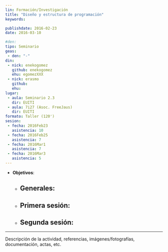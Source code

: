 ```yaml
---
lin: Formación/Investigación
title: "Diseño y estructura de programación"
keywords: 

publishdate: 2016-02-23
date: 2016-03-10

#den:
tipo: Seminario
geas:
 - den: "-"
din:
 - nick: enekogomez
   github: enekogomez
   ehu: egomezXXX
 - nick: erasmo
   github:
   ehu:
lugar:
 - aula: Seminario 2.3
   dir: EUITI
 - aula: 7i27 (Asoc. FreeJaus)
   dir: EUITI
formato: Taller (120')
sesion:
 - fecha: 2016Feb23
   asistencia: 10
 - fecha: 2016Feb25
   asistencia: 7
 - fecha: 2016Mar1
   asistencia: 7
 - fecha: 2016Mar3
   asistencia: 5
---
```


- **Objetivos**:
  - Generales:
     - 
  - Primera sesión:
     - 
  - Segunda sesión:
     - 

---

Descripción de la actividad, referencias, imágenes/fotografías, documentación, actas, etc.